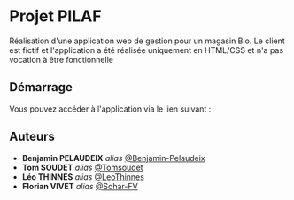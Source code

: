 # Projet PILAF

Réalisation d'une application web de gestion pour un magasin Bio. Le client est fictif et l'application a été réalisée uniquement en HTML/CSS et n'a pas vocation à être fonctionnelle

## Démarrage

Vous pouvez accéder à l'application via le lien suivant :  

## Auteurs

* **Benjamin PELAUDEIX** _alias_ [@Benjamin-Pelaudeix](https://github.com/Benjamin-Pelaudeix)
* **Tom SOUDET** _alias_ [@Tomsoudet](https://github.com/Tomsoudet)
* **Léo THINNES** _alias_ [@LeoThinnes](https://github.com/LeoThinnes)
* **Florian VIVET** _alias_ [@Sohar-FV](https://github.com/Sohar-FV)
